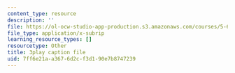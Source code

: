 ```yaml
---
content_type: resource
description: ''
file: https://ol-ocw-studio-app-production.s3.amazonaws.com/courses/5-61-physical-chemistry-fall-2017/7ff6e21aa3676d2cf3d190e7b8747239_SSVdDcC2LrQ.srt
file_type: application/x-subrip
learning_resource_types: []
resourcetype: Other
title: 3play caption file
uid: 7ff6e21a-a367-6d2c-f3d1-90e7b8747239
---
```

